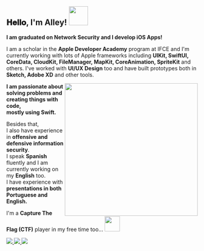 <h2> 
 𝐇𝐞𝐥𝐥𝐨, I'm Alley!  <img src="https://media.giphy.com/media/mGcNjsfWAjY5AEZNw6/giphy.gif" width="50">
</h2>

<b>I am graduated on Network Security and I develop iOS Apps!</b>

I am a scholar in the <b>Apple Developer Academy</b> program at IFCE and I'm currently working with lots of Apple frameworks including <b>UIKit, SwiftUI, CoreData, CloudKit, FileManager, MapKit, CoreAnimation, SpriteKit</b> and others. I've worked with <b>UI/UX Design</b> too and have built prototypes both in <b>Sketch, Adobe XD</b> and other tools.

<a href="https://github.com/all3yp/github-readme-stats">
 <img src="https://github-readme-stats.vercel.app/api/top-langs/?username=all3yp&layout=compact&theme=nord&langs_count=10" min-width="350px" max-width="350px" width="350px" align="right">
</a>

<b>I am passionate about solving problems and creating things with code, 
<br/>
mostly using Swift.</b>

Besides that,
<br/>
I also have experience in <b>offensive and defensive information security</b>.
<br/>
I speak <b>Spanish</b> fluently and I am currently working on my <b>English</b> too.
<br/>
I have experience with <b>presentations in both Portuguese and English.</b>

I'm a <b>Capture The Flag (CTF)</b> player in my free time too... <img src="https://media.giphy.com/media/WUlplcMpOCEmTGBtBW/giphy.gif" width="40"> 
<br/>

<a href="https://www.linkedin.com/in/halley-pereira/">
 <img src="https://img.shields.io/badge/LinkedIn-Alley-blue"> 
<a/>
<a href="https://medium.com/@alleypereira">
 <img src="https://img.shields.io/badge/medium-Alley-9c88e3"> 
<a/>
<a href="https://www.hackthebox.eu/profile/63790">
 <img src="https://img.shields.io/badge/hackthebox-Alley-orange"> 
<a/> 
